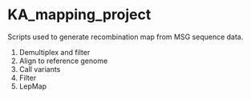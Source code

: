 # KA_mapping_project
Scripts used to generate recombination map from MSG sequence data.  
1. Demultiplex and filter    
2. Align to reference genome
3. Call variants  
4. Filter
5. LepMap  
